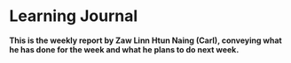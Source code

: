 # Learning Journal
**This is the weekly report by Zaw Linn Htun Naing (Carl), conveying what he has done for the week and what he plans to do next week.**
